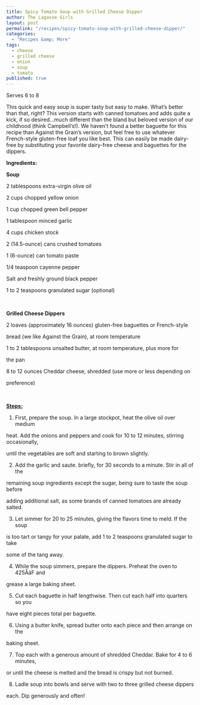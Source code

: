 ```yaml
---
title: Spicy Tomato Soup with Grilled Cheese Dipper
author: The Lagasse Girls
layout: post
permalink: "/recipes/spicy-tomato-soup-with-grilled-cheese-dipper/"
categories: 
  - "Recipes &amp; More"
tags: 
  - cheese
  - grilled cheese
  - onion
  - soup
  - tomato
published: true
---
```


Serves 6 to 8

This quick and easy soup is super tasty but easy to make. What’s better than that, right? This version starts with canned tomatoes and adds quite a kick, if so desired…much different than the bland but beloved version of our childhood (think Campbell’s!). We haven’t found a better baguette for this recipe than Against the Grain’s version, but feel free to use whatever French-style gluten-free loaf you like best. This can easily be made dairy-free by substituting your favorite dairy-free cheese and baguettes for the dippers.


**Ingredients:**

**Soup**

2 tablespoons extra-virgin olive oil

2 cups chopped yellow onion

1 cup chopped green bell pepper

1 tablespoon minced garlic

4 cups chicken stock

2 (14.5-ounce) cans crushed tomatoes

1 (6-ounce) can tomato paste

1/4 teaspoon cayenne pepper

Salt and freshly ground black pepper

1 to 2 teaspoons granulated sugar (optional)

&nbsp;

**Grilled Cheese Dippers**

2 loaves (approximately 16 ounces) gluten-free baguettes or French-style

bread (we like Against the Grain), at room temperature

1 to 2 tablespoons unsalted butter, at room temperature, plus more for

the pan

8 to 12 ounces Cheddar cheese, shredded (use more or less depending on

preference)

&nbsp;

<span style="text-decoration: underline;"><strong>Steps:</strong></span>

  1. First, prepare the soup. In a large stockpot, heat the olive oil over medium

heat. Add the onions and peppers and cook for 10 to 12 minutes, stirring occasionally,

until the vegetables are soft and starting to brown slightly.

<ol start="2">
  <li>
    Add the garlic and saute. briefly, for 30 seconds to a minute. Stir in all of the
  </li>
</ol>

remaining soup ingredients except the sugar, being sure to taste the soup before

adding additional salt, as some brands of canned tomatoes are already salted.

<ol start="3">
  <li>
    Let simmer for 20 to 25 minutes, giving the flavors time to meld. If the soup
  </li>
</ol>

is too tart or tangy for your palate, add 1 to 2 teaspoons granulated sugar to take

some of the tang away.

<ol start="4">
  <li>
    While the soup simmers, prepare the dippers. Preheat the oven to 425ÅãF and
  </li>
</ol>

grease a large baking sheet.

<ol start="5">
  <li>
    Cut each baguette in half lengthwise. Then cut each half into quarters so you
  </li>
</ol>

have eight pieces total per baguette.

<ol start="6">
  <li>
    Using a butter knife, spread butter onto each piece and then arrange on the
  </li>
</ol>

baking sheet.

<ol start="7">
  <li>
    Top each with a generous amount of shredded Cheddar. Bake for 4 to 6 minutes,
  </li>
</ol>

or until the cheese is melted and the bread is crispy but not burned.

<ol start="8">
  <li>
    Ladle soup into bowls and serve with two to three grilled cheese dippers
  </li>
</ol>

each. Dip generously and often!
